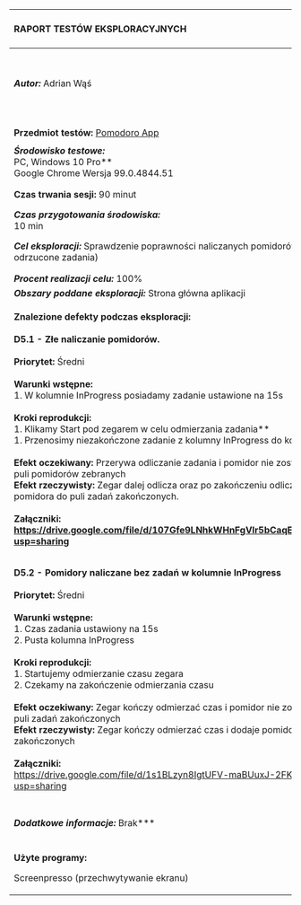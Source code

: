 

|**RAPORT TESTÓW EKSPLORACYJNYCH**|***Wersja dokumentu:*** Raport Nr 5|
| :- | :- |
|***Autor:*** Adrian Wąś|***Data i godzina rozpoczęcia testów:***<br>26.03.2022r. 12:30|
|||
|||
|**Przedmiot testów:** [Pomodoro App](https://testujpl.gitlab.io/pomodoro-kanban-test/)|
||
|***Środowisko testowe:*** <br>PC, Windows 10 Pro**<br>Google Chrome     Wersja 99.0.4844.51|
||
||
|**Czas trwania sesji:** 90 minut|
|***Czas przygotowania środowiska:*** <br>10 min|***Czas eksploracji:***<br>50 min|***Czas raportowania:***<br>30 min|
|***Cel eksploracji:*** Sprawdzenie poprawności naliczanych pomidorów.(Zakończone i odrzucone zadania)|
||
||
|***Procent realizacji celu:*** 100%|
|***Obszary poddane eksploracji:*** Strona główna aplikacji |
|<p>**Znalezione defekty podczas eksploracji:<br><br>D5.1 - Złe naliczanie pomidorów.<br><br>Priorytet:** Średni<br><br>**Warunki wstępne:**<br>1. W kolumnie InProgress posiadamy zadanie ustawione na 15s<br><br>**Kroki reprodukcji:**<br>1. Klikamy Start pod zegarem w celu odmierzania zadania**<br>1. Przenosimy niezakończone zadanie z kolumny InProgress do kolumny ToDo<br><br>**Efekt oczekiwany:** Przerywa odliczanie zadania i pomidor nie zostaje naliczony do puli pomidorów zebranych <br>**Efekt rzeczywisty:** Zegar dalej odlicza oraz po zakończeniu odliczania dodaje pomidora do puli zadań zakończonych.<br><br>**Załączniki:<br><https://drive.google.com/file/d/107Gfe9LNhkWHnFgVIr5bCaqEtZycdFXu/view?usp=sharing>**</p><p></p><p></p><p><br>**D5.2 -  Pomidory naliczane bez zadań w kolumnie InProgress<br><br>Priorytet:** Średni<br><br>**Warunki wstępne:**<br>1. Czas zadania ustawiony na 15s<br>2. Pusta kolumna InProgress<br><br>**Kroki reprodukcji:**<br>1. Startujemy odmierzanie czasu zegara<br>2. Czekamy na zakończenie odmierzania czasu<br><br>**Efekt oczekiwany:** Zegar kończy odmierzać czas i pomidor nie zostaje dodany do puli zadań zakończonych<br>**Efekt rzeczywisty:** Zegar kończy odmierzać czas i dodaje pomidora do puli zadań zakończonych<br><br>**Załączniki:**<br><https://drive.google.com/file/d/1s1BLzyn8IgtUFV-maBUuxJ-2FKeXK3Yu/view?usp=sharing></p>|
||
||
||
||
|***Dodatkowe informacje:*** Brak***<br><br>|
|<p>**Użyte programy:** </p><p>Screenpresso (przechwytywanie ekranu)</p>|


